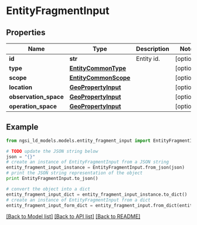 # EntityFragmentInput


## Properties
Name | Type | Description | Notes
------------ | ------------- | ------------- | -------------
**id** | **str** | Entity id.  | [optional] 
**type** | [**EntityCommonType**](EntityCommonType.md) |  | [optional] 
**scope** | [**EntityCommonScope**](EntityCommonScope.md) |  | [optional] 
**location** | [**GeoPropertyInput**](GeoPropertyInput.md) |  | [optional] 
**observation_space** | [**GeoPropertyInput**](GeoPropertyInput.md) |  | [optional] 
**operation_space** | [**GeoPropertyInput**](GeoPropertyInput.md) |  | [optional] 

## Example

```python
from ngsi_ld_models.models.entity_fragment_input import EntityFragmentInput

# TODO update the JSON string below
json = "{}"
# create an instance of EntityFragmentInput from a JSON string
entity_fragment_input_instance = EntityFragmentInput.from_json(json)
# print the JSON string representation of the object
print EntityFragmentInput.to_json()

# convert the object into a dict
entity_fragment_input_dict = entity_fragment_input_instance.to_dict()
# create an instance of EntityFragmentInput from a dict
entity_fragment_input_form_dict = entity_fragment_input.from_dict(entity_fragment_input_dict)
```
[[Back to Model list]](../README.md#documentation-for-models) [[Back to API list]](../README.md#documentation-for-api-endpoints) [[Back to README]](../README.md)


